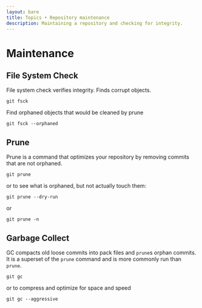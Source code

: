 ```yaml
---
layout: bare
title: Topics • Repository maintenance
description: Maintaining a repository and checking for integrity.
---
```


# Maintenance

## File System Check
File system check verifies integrity. Finds corrupt objects.

    git fsck
    
Find orphaned objects that would be cleaned by prune

    git fsck --orphaned

## Prune
Prune is a command that optimizes your repository by removing commits that are not orphaned.

    git prune

or to see what is orphaned, but not actually touch them:

    git prune --dry-run

or

    git prune -n

## Garbage Collect
GC compacts old loose commits into pack files and `prune`s orphan commits. It is a superset of the `prune` command and is more commonly run than `prune`.

    git gc

or to compress and optimize for space and speed

    git gc --aggressive
